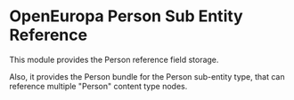 # OpenEuropa Person Sub Entity Reference

This module provides the Person reference field storage.

Also, it provides the Person bundle for the Person sub-entity type, that can reference multiple "Person" content type nodes.
